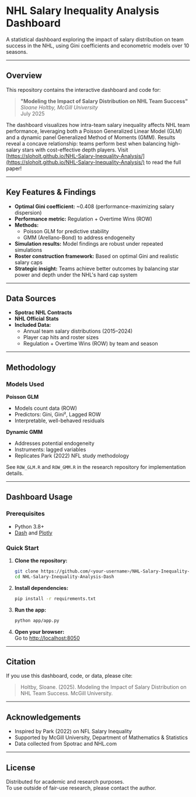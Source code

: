 # NHL Salary Inequality Analysis Dashboard

A statistical dashboard exploring the impact of salary distribution on team success in the NHL, using Gini coefficients and econometric models over 10 seasons.

---

## Overview

This repository contains the interactive dashboard and code for:

> **"Modeling the Impact of Salary Distribution on NHL Team Success"**  
> *Sloane Holtby, McGill University*  
> July 2025

The dashboard visualizes how intra-team salary inequality affects NHL team performance, leveraging both a Poisson Generalized Linear Model (GLM) and a dynamic panel Generalized Method of Moments (GMM). Results reveal a concave relationship: teams perform best when balancing high-salary stars with cost-effective depth players.
Visit [https://sloholt.github.io/NHL-Salary-Inequality-Analysis/](https://sloholt.github.io/NHL-Salary-Inequality-Analysis/) to read the full paper!

---

## Key Features & Findings

- **Optimal Gini coefficient:** ~0.408 (performance-maximizing salary dispersion)
- **Performance metric:** Regulation + Overtime Wins (ROW)
- **Methods:**
  - Poisson GLM for predictive stability
  - GMM (Arellano-Bond) to address endogeneity
- **Simulation results:** Model findings are robust under repeated simulations
- **Roster construction framework:** Based on optimal Gini and realistic salary caps
- **Strategic insight:** Teams achieve better outcomes by balancing star power and depth under the NHL's hard cap system

---

## Data Sources

- **Spotrac NHL Contracts**
- **NHL Official Stats**
- **Included Data:**
  - Annual team salary distributions (2015–2024)
  - Player cap hits and roster sizes
  - Regulation + Overtime Wins (ROW) by team and season

---

## Methodology

### Models Used

**Poisson GLM**
- Models count data (ROW)
- Predictors: Gini, Gini², Lagged ROW
- Interpretable, well-behaved residuals

**Dynamic GMM**
- Addresses potential endogeneity
- Instruments: lagged variables
- Replicates Park (2022) NFL study methodology

See `ROW_GLM.R` and `ROW_GMM.R` in the research repository for implementation details.

---

## Dashboard Usage

### Prerequisites

- Python 3.8+
- [Dash](https://dash.plotly.com/) and [Plotly](https://plotly.com/python/)

### Quick Start

1. **Clone the repository:**
    ```sh
    git clone https://github.com/<your-username>/NHL-Salary-Inequality-Analysis-Dash.git
    cd NHL-Salary-Inequality-Analysis-Dash
    ```
2. **Install dependencies:**
    ```sh
    pip install -r requirements.txt
    ```
3. **Run the app:**
    ```sh
    python app/app.py
    ```
4. **Open your browser:**  
   Go to [http://localhost:8050](http://localhost:8050)

---

## Citation

If you use this dashboard, code, or data, please cite:

> Holtby, Sloane. (2025). Modeling the Impact of Salary Distribution on NHL Team Success. McGill University.

---

## Acknowledgements

- Inspired by Park (2022) on NFL Salary Inequality
- Supported by McGill University, Department of Mathematics & Statistics
- Data collected from Spotrac and NHL.com

---

## License

Distributed for academic and research purposes.  
To use outside of fair-use research, please contact the author.
